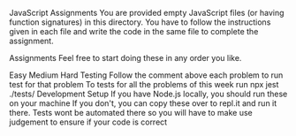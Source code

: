 JavaScript Assignments
You are provided empty JavaScript files (or having function signatures) in this directory. You have to follow the instructions given in each file and write the code in the same file to complete the assignment.

Assignments
Feel free to start doing these in any order you like.

Easy
Medium
Hard
Testing
Follow the comment above each problem to run test for that problem
To tests for all the problems of this week run npx jest ./tests/
Development Setup
If you have Node.js locally, you should run these on your machine
If you don't, you can copy these over to repl.it and run it there. Tests wont be automated there so you will have to make use judgement to ensure if your code is correct